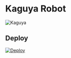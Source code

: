 
# Kaguya Robot
![Kaguya](https://telegra.ph/file/0e2064896320536b65aae.jpg)


## Deploy
[![Deploy](https://www.herokucdn.com/deploy/button.svg)](https://heroku.com/deploy?template=https://github.com/Rimurudemonlord/KaguyaProbot) 
